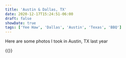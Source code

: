 ```yaml
---
title: 'Austin & Dallas, TX'
date: 2020-12-17T15:24:51-06:00
draft: false
showDate: true
tags: ['Yee Haw', 'Dallas', 'Austin', 'Texas', 'BBQ']
---
```


Here are some photos I took in Austin, TX last year

{{<gallery match="austin/*" sortOrder="desc" rowHeight="250" margins="5" resizeOptions="800x500 q85 Lanczos" showExif="true" previewType="blur" embedPreview="true" loadJQuery="true">}}
